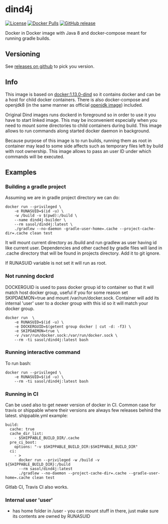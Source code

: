 # dind4j
[![License](https://img.shields.io/badge/License-Apache_2.0-7D287B.svg)](https://raw.githubusercontent.com/s4s0l/dind4j/master/LICENSE)
[![Docker Pulls](https://img.shields.io/docker/pulls/sasol/dind4j.svg)](https://hub.docker.com/r/sasol/dind4j/)
[![GitHub release](https://img.shields.io/github/release/s4s0l/dind4j.svg?style=plastic)](https://github.com/s4s0l/dind4j/releases/latest)


Docker in Docker image with Java 8 and docker-compose meant for running gradle builds.

## Versioning

See [releases on github](https://github.com/s4s0l/dind4j/releases) to pick you version.


## Info
This image is based on [docker:1.13.0-dind](https://hub.docker.com/r/_/docker/ "Docker Hub")
so it contains docker and can be a host for child docker containers. 
There is also docker-compose and openjdk8 (in the same manner as official 
[openjdk image](https://github.com/docker-library/openjdk/blob/0476812eabd178c77534f3c03bd0a2673822d7b9/8-jdk/alpine/Dockerfile "Source"))
included. 

Original Dind images runs dockerd in foreground so in order to use it you have to 
start linked image. This may be inconvenient especially when you
need to mount some directories to child containers during build. This
image allows to run commands along started docker daemon in background.

Because purpose of this image is to run builds, running them as root 
in container may lead to some side affects such as temporary files
left by build with root ownership. This image allows to pass an user ID
under which commands will be executed.
 
## Examples

### Building a gradle project

Assuming we are in gradle project directory we can do:

```$xslt
docker run --privileged \
    -e RUNASUID=$(id -u) \
    -w /build -v $(pwd):/build \
    --name dind4j-builder \
    --rm sasol/dind4j:latest \
    ./gradlew --no-daemon -gradle-user-home=.cache --project-cache-dir=.cache clean test
``` 
It will mount current directory as /build and run gradlew as user having id like
current user. Dependencies and other cached by gradle files will land in .cache
directory that will be found in projects directory. Add it to git ignore.
 
If RUNASUID variable is not set it will run as root.

### Not running dockrd

DOCKERGUID is used to pass docker group id to container so that 
it will match host docker group, useful if you for some reason 
set SKIPDAEMON=true and mount /var/run/docker.sock. Container will add
its internal 'user' user to a docker group with this id so it 
will match your docker group. 

```$xslt
docker run  \
    -e RUNASUID=$(id -u) \
    -e DOCKERGUID=$(getent group docker | cut -d: -f3) \
    -e SKIPDAEMON=true \
    -v /var/run/docker.sock:/var/run/docker.sock \
    --rm -ti sasol/dind4j:latest bash
```


### Running interactive command
To run bash:

```$xslt
docker run --privileged \
    -e RUNASUID=$(id -u) \
    --rm -ti sasol/dind4j:latest bash
```

### Running in CI

Can be used also to get newer version of docker in CI. Common case for travis or 
shippable where their versions are always few releases behind the latest.
shippable.yml example:

```$xslt
build:
  cache: true
  cache_dir_list:
    - $SHIPPABLE_BUILD_DIR/.cache
  pre_ci_boot:
    options: "-v $SHIPPABLE_BUILD_DIR:$SHIPPABLE_BUILD_DIR"
  ci:
    - >
      docker run --privileged -w /build -v ${SHIPPABLE_BUILD_DIR}:/build 
      --rm sasol/dind4j:latest
      ./gradlew --no-daemon --project-cache-dir=.cache --gradle-user-home=.cache clean test
```

Gitlab CI, Travis CI also works.

### Internal user 'user'

* has home folder in /user - you can mount stuff in there, just make sure its
    contents are owned by RUNASUID
    
     
